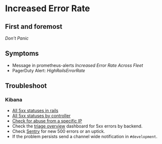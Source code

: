 # Increased Error Rate

## First and foremost

*Don't Panic*

## Symptoms

- Message in prometheus-alerts _Increased Error Rate Across Fleet_
- PagerDuty Alert: _HighRailsErrorRate_

## Troubleshoot
### Kibana
  - [All 5xx statuses in rails](https://log.gitlab.net/goto/c0d8ed2d964e4a792838e77a4ac1f942)
  - [All 5xx statuses by controller](https://log.gitlab.net/goto/19bccd903f408085535df92734176cec)
  - [Check for abuse from a specific IP](https://log.gitlab.net/goto/d4c6a0d68a565a0ac70b3840306f8eca)
- Check the [triage overview](https://dashboards.gitlab.net/dashboard/db/triage-overview) dashboard for 5xx errors by backend.
- Check [Sentry](https://sentry.gitlab.net/gitlab/gitlabcom/) for new 500 errors or an uptick.
- If the problem persists send a channel wide notification in `#development`.
